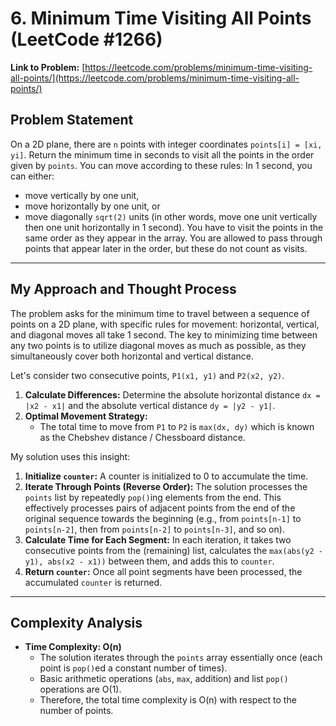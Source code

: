 # 6. Minimum Time Visiting All Points (LeetCode #1266)

**Link to Problem:** [https://leetcode.com/problems/minimum-time-visiting-all-points/](https://leetcode.com/problems/minimum-time-visiting-all-points/)

## Problem Statement
On a 2D plane, there are `n` points with integer coordinates `points[i] = [xi, yi]`. Return the minimum time in seconds to visit all the points in the order given by `points`.
You can move according to these rules:
In 1 second, you can either:
* move vertically by one unit,
* move horizontally by one unit, or
* move diagonally `sqrt(2)` units (in other words, move one unit vertically then one unit horizontally in 1 second).
You have to visit the points in the same order as they appear in the array.
You are allowed to pass through points that appear later in the order, but these do not count as visits.

---
## My Approach and Thought Process

The problem asks for the minimum time to travel between a sequence of points on a 2D plane, with specific rules for movement: horizontal, vertical, and diagonal moves all take 1 second. The key to minimizing time between any two points is to utilize diagonal moves as much as possible, as they simultaneously cover both horizontal and vertical distance.

Let's consider two consecutive points, `P1(x1, y1)` and `P2(x2, y2)`.

1.  **Calculate Differences:** Determine the absolute horizontal distance `dx = |x2 - x1|` and the absolute vertical distance `dy = |y2 - y1|`.
2.  **Optimal Movement Strategy:**
    * The total time to move from `P1` to `P2` is `max(dx, dy)` which is known as the Chebshev distance / Chessboard distance.

My solution uses this insight:

1.  **Initialize `counter`:** A counter is initialized to 0 to accumulate the time.
2.  **Iterate Through Points (Reverse Order):** The solution processes the `points` list by repeatedly `pop()`ing elements from the end. This effectively processes pairs of adjacent points from the end of the original sequence towards the beginning (e.g., from `points[n-1]` to `points[n-2]`, then from `points[n-2]` to `points[n-3]`, and so on).
3.  **Calculate Time for Each Segment:** In each iteration, it takes two consecutive points from the (remaining) list, calculates the `max(abs(y2 - y1), abs(x2 - x1))` between them, and adds this to `counter`.
4.  **Return `counter`:** Once all point segments have been processed, the accumulated `counter` is returned.

---
## Complexity Analysis

* **Time Complexity: O(n)**
    * The solution iterates through the `points` array essentially once (each point is `pop()`ed a constant number of times).
    * Basic arithmetic operations (`abs`, `max`, addition) and list `pop()` operations are O(1).
    * Therefore, the total time complexity is O(n) with respect to the number of points.